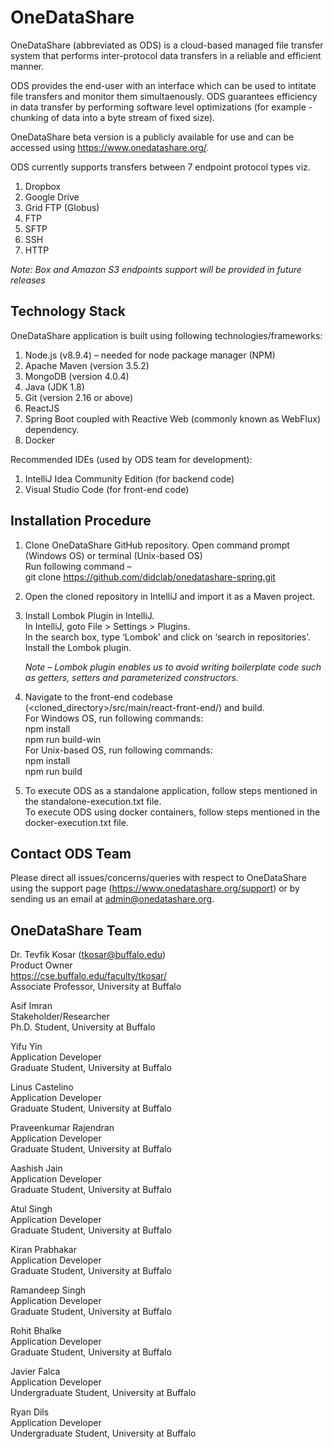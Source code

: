 # OneDataShare #

OneDataShare (abbreviated as ODS) is a cloud-based managed file transfer system that performs inter-protocol data transfers in a reliable and efficient manner.

ODS provides the end-user with an interface which can be used to intitate file transfers and monitor them simultaenously. ODS guarantees efficiency in data transfer by performing software level optimizations (for example - chunking of data into a byte stream of fixed size).

OneDataShare beta version is a publicly available for use and can be accessed using https://www.onedatashare.org/.

ODS currently supports transfers between 7 endpoint protocol types viz.
1. Dropbox
2. Google Drive
3. Grid FTP (Globus)
4. FTP
5. SFTP
6. SSH
7. HTTP

_Note: Box and Amazon S3 endpoints support will be provided in future releases_

## Technology Stack ##

OneDataShare application is built using following technologies/frameworks:
1. Node.js (v8.9.4) – needed for node package manager (NPM)
2. Apache Maven (version 3.5.2)
3. MongoDB (version 4.0.4)
4. Java (JDK 1.8)
5. Git (version 2.16 or above)
6. ReactJS
7. Spring Boot coupled with Reactive Web (commonly known as WebFlux) dependency.
8. Docker

Recommended IDEs (used by ODS team for development):
1. IntelliJ Idea Community Edition (for backend code)
2. Visual Studio Code (for front-end code)

## Installation Procedure ##

1. Clone OneDataShare GitHub repository.
	Open command prompt (Windows OS) or terminal (Unix-based OS)  
	Run following command –  
	git clone https://github.com/didclab/onedatashare-spring.git

2. Open the cloned repository in IntelliJ and import it as a Maven project.

3. Install Lombok Plugin in IntelliJ.  
	In IntelliJ, goto File &gt; Settings &gt; Plugins.  
	In the search box, type ‘Lombok’ and click on ‘search in repositories’.  
	Install the Lombok plugin.

	_Note – Lombok plugin enables us to avoid writing boilerplate code such as getters, setters and parameterized constructors._

4. Navigate to the front-end codebase (&lt;cloned_directory&gt;/src/main/react-front-end/) and build.  
	For Windows OS, run following commands:  
		npm install  
		npm run build-win  
	For Unix-based OS, run following commands:  
		npm install  
		npm run build  

5. To execute ODS as a standalone application, follow steps mentioned in the standalone-execution.txt file.  
   To execute ODS using docker containers, follow steps mentioned in the docker-execution.txt file.

## Contact ODS Team ##

Please direct all issues/concerns/queries with respect to OneDataShare using the support page (https://www.onedatashare.org/support) or by sending us an email at admin@onedatashare.org.

## OneDataShare Team ##

Dr. Tevfik Kosar (tkosar@buffalo.edu)  
Product Owner  
https://cse.buffalo.edu/faculty/tkosar/  
Associate Professor, University at Buffalo   

Asif Imran  
Stakeholder/Researcher  
Ph.D. Student, University at Buffalo   

Yifu Yin  
Application Developer  
Graduate Student, University at Buffalo  

Linus Castelino  
Application Developer  
Graduate Student, University at Buffalo  

Praveenkumar Rajendran  
Application Developer  
Graduate Student, University at Buffalo  

Aashish Jain  
Application Developer  
Graduate Student, University at Buffalo  

Atul Singh  
Application Developer  
Graduate Student, University at Buffalo  

Kiran Prabhakar  
Application Developer  
Graduate Student, University at Buffalo  

Ramandeep Singh  
Application Developer  
Graduate Student, University at Buffalo  

Rohit Bhalke  
Application Developer  
Graduate Student, University at Buffalo  

Javier Falca  
Application Developer  
Undergraduate Student, University at Buffalo  

Ryan Dils  
Application Developer  
Undergraduate Student, University at Buffalo  
